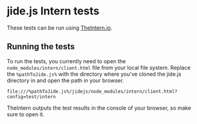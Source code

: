 # jide.js Intern tests

These tests can be run using [TheIntern.io](http://theintern.io).

## Running the tests

To run the tests, you currently need to open the `node_modules/intern/client.html` file from your local file system.
Replace the `%pathToJide.js%` with the directory where you've cloned the jide.js directory in and open the path in your
browser.

```
file:///%pathToJide.js%/jidejs/node_modules/intern/client.html?config=test/intern
```

TheIntern outputs the test results in the console of your browser, so make sure to open it.
